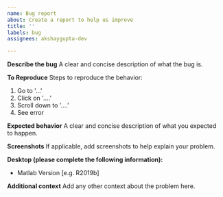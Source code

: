 ```yaml
---
name: Bug report
about: Create a report to help us improve
title: ''
labels: bug
assignees: akshaygupta-dev

---
```


**Describe the bug**
A clear and concise description of what the bug is.

**To Reproduce**
Steps to reproduce the behavior:
1. Go to '...'
2. Click on '....'
3. Scroll down to '....'
4. See error

**Expected behavior**
A clear and concise description of what you expected to happen.

**Screenshots**
If applicable, add screenshots to help explain your problem.

**Desktop (please complete the following information):**
 - Matlab Version [e.g. R2019b]

**Additional context**
Add any other context about the problem here.
